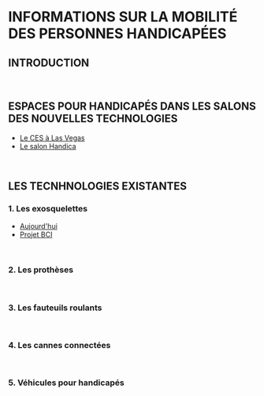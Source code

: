 # INFORMATIONS SUR LA MOBILITÉ DES PERSONNES HANDICAPÉES  

## INTRODUCTION  

<br/>

## ESPACES POUR HANDICAPÉS DANS LES SALONS DES NOUVELLES TECHNOLOGIES
* [Le CES à Las Vegas](ces.md)
* [Le salon Handica](handica.md) 

<br/>

## LES TECNHNOLOGIES EXISTANTES

### 1. Les exosquelettes 
- [Aujourd'hui](exoprésent.md)
- [Projet BCI](BCI.md)

<br/>

### 2. Les prothèses

<br/>

### 3. Les fauteuils roulants

<br/>

### 4. Les cannes connectées

<br/>

### 5. Véhicules pour handicapés

